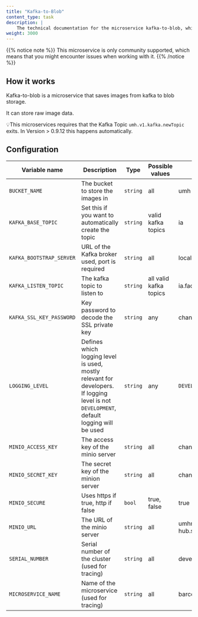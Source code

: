 ```yaml
---
title: "Kafka-to-Blob"
content_type: task
description: |
    The technical documentation for the microservice kafka-to-blob, which saves raw images from Kafka to blob storage.
weight: 3000
---
```


{{% notice note %}}
This microservice is only community supported, which means that you might encounter issues when working with it.
{{% /notice %}}

## How it works

Kafka-to-blob is a microservice that saves images from kafka to blob storage.

It can store raw image data.

💡This microservices requires that the Kafka Topic `umh.v1.kafka.newTopic` exits. In Version > 0.9.12 this happens automatically.

## Configuration

| Variable name            | Description                                                                                                                              | Type     | Possible values        | Example value                                               |
|--------------------------|------------------------------------------------------------------------------------------------------------------------------------------|----------|------------------------|-------------------------------------------------------------|
| `BUCKET_NAME`            | The bucket to store the images in                                                                                                        | `string` | all                    | umh                                                         |
| `KAFKA_BASE_TOPIC`       | Set this if you want to automatically create the topic                                                                                   | `string` | valid kafka topics     | ia                                                          |
| `KAFKA_BOOTSTRAP_SERVER` | URL of the Kafka broker used, port is required                                                                                           | `string` | all                    | localhost:9092                                              |
| `KAFKA_LISTEN_TOPIC`     | The kafka topic to listen to                                                                                                             | `string` | all valid kafka topics | ia.factoryinsight.testfactory.testmachine.rawimage          |
| `KAFKA_SSL_KEY_PASSWORD` | Key password to decode the SSL private key                                                                                               | `string` | any                    | changeme                                                    |
| `LOGGING_LEVEL`          | Defines which logging level is used, mostly relevant for developers. If logging level is not `DEVELOPMENT`, default logging will be used | `string` | any                    | `DEVELOPMENT`                                               |
| `MINIO_ACCESS_KEY`       | The access key of the minio server                                                                                                       | `string` | all                    | changeme                                                    |
| `MINIO_SECRET_KEY`       | The secret key of the minion server                                                                                                      | `string` | all                    | changeme                                                    |
| `MINIO_SECURE`           | Uses https if true, http if false                                                                                                        | `bool`   | true, false            | true                                                        |
| `MINIO_URL`              | The URL of the minio server                                                                                                              | `string` | all                    | umhminio-hl.united-manufacturing-hub.svc.cluster.local:9000 |
| `SERIAL_NUMBER`          | Serial number of the cluster (used for tracing)                                                                                          | `string` | all                    | development                                                 |
| `MICROSERVICE_NAME`      | Name of the microservice (used for tracing)                                                                                              | `string` | all                    | barcodereader                                               |


